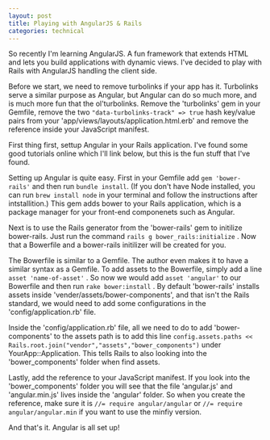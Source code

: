 ```yaml
---
layout: post
title: Playing with AngularJS & Rails
categories: technical
---
```

So recently I'm learning AngularJS. A fun framework that extends HTML and lets you build applications with dynamic views. I've decided to play with Rails with AngularJS handling the client side.

Before we start, we need to remove turbolinks if your app has it. Turbolinks serve a similar purpose as Angular, but Angular can do so much more, and is much more fun that the ol'turbolinks. Remove the 'turbolinks' gem in your Gemfile, remove the two `"data-turbolinks-track" => true` hash key/value pairs from your 'app/views/layouts/application.html.erb' and remove the reference inside your JavaScript manifest.


First thing first, settup Angular in your Rails application. I've found some good tutorials online which I'll link below, but this is the fun stuff that I've found.

Setting up Angular is quite easy. First in your Gemfile add `gem 'bower-rails'`  and then run  `bundle install`. (If you don't have Node installed, you can run  `brew install node`  in your terminal and follow the instructions after intstallition.) This gem adds bower to your Rails application, which is a package manager for your front-end componenets such as Angular.

Next is to use the Rails generator from the 'bower-rails' gem to initilize bower-rails. Just run the command  `rails g bower_rails:initialize` . Now that a Bowerfile and a bower-rails initilizer will be created for you.

The Bowerfile is similar to a Gemfile. The author even makes it to have a similar syntax as a Gemfile. To add assets to the Bowerfile, simply add a line  `asset 'name-of-asset'` . So now we would add  `asset 'angular'`  to our Bowerfile and then run  `rake bower:install` . By default 'bower-rails' installs assets inside 'vender/assets/bower-components', and that isn't the Rails standard, we would need to add some configurations in the 'config/application.rb' file.

Inside the 'config/application.rb' file, all we need to do to add 'bower-components' to the assets path is to add this line `config.assets.paths << Rails.root.join("vendor","assets","bower_components")` under YourApp::Application. This tells Rails to also looking into the 'bower_components' folder when find assets.

Lastly, add the reference to your JavaScript manifest. If you look into the 'bower_components' folder you will see that the file 'angular.js' and 'angular.min.js' lives inside the 'angular' folder. So when you create the reference, make sure it is  `//= require angular/angular`  or  `//= require angular/angular.min`  if you want to use the minfiy version.

And that's it. Angular is all set up!